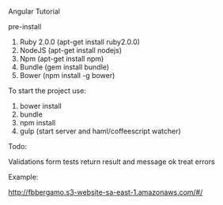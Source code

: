 Angular Tutorial

pre-install

1. Ruby 2.0.0 (apt-get install ruby2.0.0)
2. NodeJS (apt-get install nodejs)
3. Npm (apt-get install npm)
4. Bundle (gem install bundle)
5. Bower (npm install -g bower)

To start the project use:

1. bower install
2. bundle
3. npm install
4. gulp (start server and haml/coffeescript watcher)


Todo:

Validations form
tests
return result and message ok
treat errors

Example:

http://fbbergamo.s3-website-sa-east-1.amazonaws.com/#/
